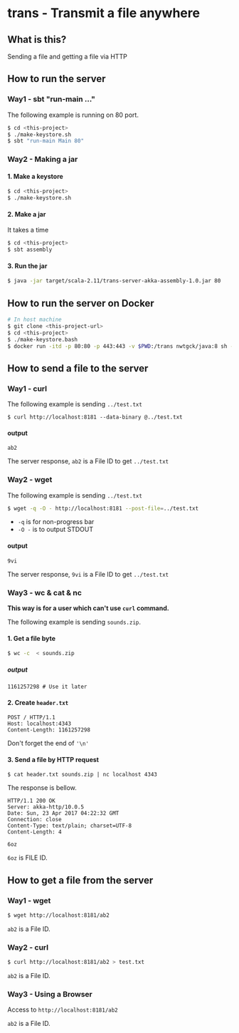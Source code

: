 # trans - Transmit a file anywhere

## What is this?

Sending a file and getting a file via HTTP


## How to run the server

### Way1 - sbt "run-main ..."

The following example is running on 80 port.
```sh
$ cd <this-project>
$ ./make-keystore.sh
$ sbt "run-main Main 80"
```

### Way2 - Making a jar

#### 1. Make a keystore

```sh
$ cd <this-project>
$ ./make-keystore.sh
```


#### 2. Make a jar

It takes a time
```sh
$ cd <this-project>
$ sbt assembly
```

#### 3. Run the jar

```sh
$ java -jar target/scala-2.11/trans-server-akka-assembly-1.0.jar 80
```

## How to run the server on Docker

```sh
# In host machine
$ git clone <this-project-url>
$ cd <this-project>
$ ./make-keystore.bash
$ docker run -itd -p 80:80 -p 443:443 -v $PWD:/trans nwtgck/java:8 sh -c 'cd /trans && java -jar target/scala-2.11/trans-server-akka-assembly-1.0.jar 80 443'
```

## How to send a file to the server

### Way1 - curl

The following example is sending `../test.txt`

```
$ curl http://localhost:8181 --data-binary @../test.txt
```

#### output
```
ab2
```

The server response, `ab2` is a File ID to get `../test.txt`


### Way2 - wget

The following example is sending `../test.txt`

```sh
$ wget -q -O - http://localhost:8181 --post-file=../test.txt
```

* `-q` is for non-progress bar
* `-O -` is to output STDOUT  

#### output
```
9vi
```

The server response, `9vi` is a File ID to get `../test.txt`


### Way3 - wc & cat & nc

**This way is for a user which can't use `curl` command.**

The following example is sending `sounds.zip`.

#### 1. Get a file byte

```sh
$ wc -c  < sounds.zip
```


##### output
```
1161257298 # Use it later
```

#### 2. Create `header.txt`

```
POST / HTTP/1.1
Host: localhost:4343
Content-Length: 1161257298

```

Don't forget the end of `'\n'`

 #### 3. Send a file by HTTP request


```
$ cat header.txt sounds.zip | nc localhost 4343
```


 The response is bellow.
```
HTTP/1.1 200 OK
Server: akka-http/10.0.5
Date: Sun, 23 Apr 2017 04:22:32 GMT
Connection: close
Content-Type: text/plain; charset=UTF-8
Content-Length: 4

6oz
```

`6oz` is FILE ID.


## How to get a file from the server

### Way1 - wget

```sh
$ wget http://localhost:8181/ab2
```

`ab2` is a File ID.

### Way2 - curl


```sh
$ curl http://localhost:8181/ab2 > test.txt
```

`ab2` is a File ID.


### Way3 - Using a Browser

Access to `http://localhost:8181/ab2`

`ab2` is a File ID.
